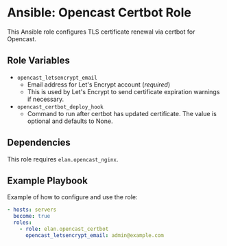 Ansible: Opencast Certbot Role
==============================

This Ansible role configures TLS certificate renewal via certbot for Opencast.

Role Variables
--------------

- `opencast_letsencrypt_email`
  - Email address for Let's Encrypt account (_required_)
  - This is used by Let's Encrypt to send certificate expiration warnings if necessary.
- `opencast_certbot_deploy_hook`
  - Command to run after certbot has updated certificate. The value is optional and defaults to None.

Dependencies
------------

This role requires `elan.opencast_nginx`.


Example Playbook
----------------

Example of how to configure and use the role:

```yaml
- hosts: servers
  become: true
  roles:
    - role: elan.opencast_certbot
      opencast_letsencrypt_email: admin@example.com
```
